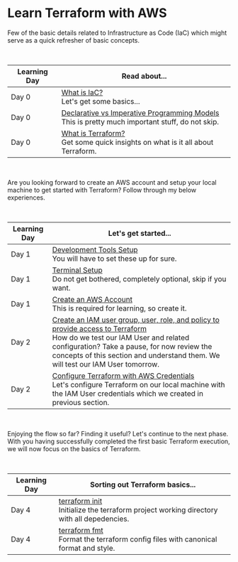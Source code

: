 # Learn Terraform with AWS

Few of the basic details related to Infrastructure as Code (IaC) which might serve as a quick refresher of basic concepts.

<br />

| Learning Day | Read about... | 
|--|--|
| Day 0 | [What is IaC?](./docs/iac_basics.md#what-is-iac) <br /> Let's get some basics... |
| Day 0 | [Declarative vs Imperative Programming Models](./docs/iac_basics.md#declarative-vs-imperative-programming-models) <br /> This is pretty much important stuff, do not skip. |
| Day 0 | [What is Terraform?](./docs/iac_basics.md#what-is-terraform) <br /> Get some quick insights on what is it all about Terraform. |

<br />

Are you looking forward to create an AWS account and setup your local machine to get started with Terraform? Follow through my below experiences.

<br />

| Learning Day | Let's get started... | 
|--|--|
| Day 1 | [Development Tools Setup](./docs/dev_machine_setup.md#development-tools-setup) <br /> You will have to set these up for sure. |
| Day 1 | [Terminal Setup](./docs/dev_machine_setup.md#terminal-setup) <br /> Do not get bothered, completely optional, skip if you want. |
| Day 1 | [Create an AWS Account](./docs/aws_setup.md#create-an-aws-account) <br /> This is required for learning, so create it.|
| Day 2 | [Create an IAM user group, user, role, and policy to provide access to Terraform](./docs/aws_setup.md#create-an-iam-user-group-user-role-and-policy-to-provide-access-to-terraform) <br /> How do we test our IAM User and related configuration? Take a pause, for now review the concepts of this section and understand them. We will test our IAM User tomorrow.|
| Day 2 | [Configure Terraform with AWS Credentials ](./docs/aws_setup.md#configure-terraform-with-aws-credentials) <br /> Let's configure Terraform on our local machine with the IAM User credentials which we created in previous section.|

<br />

Enjoying the flow so far? Finding it useful? Let's continue to the next phase. With you having successfully completed the first basic Terraform execution, we will now focus on the basics of Terraform.

<br />

| Learning Day | Sorting out Terraform basics... | 
|--|--|
| Day 4 | [terraform init](./docs/terraform_basics.md#terraform-init) <br /> Initialize the terraform project working directory with all depedencies. |
| Day 4 | [terraform fmt](./docs/terraform_basics.md#terraform-init) <br /> Format the terraform config files with canonical format and style. |